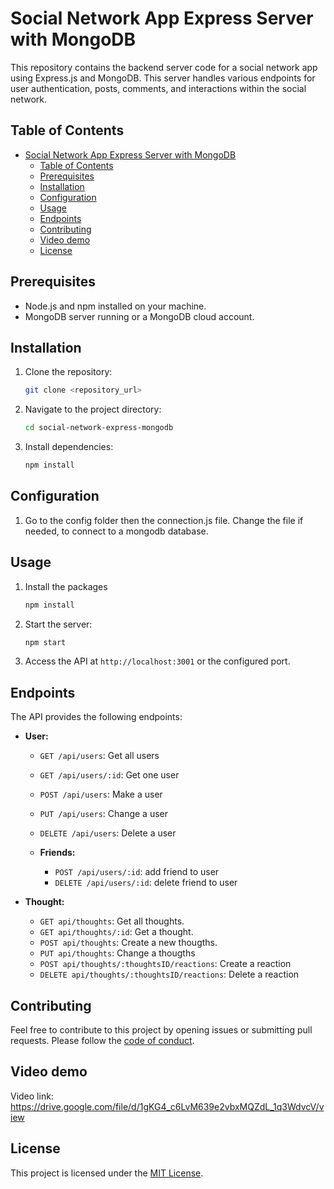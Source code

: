 # Social Network App Express Server with MongoDB

This repository contains the backend server code for a social network app using Express.js and MongoDB. This server handles various endpoints for user authentication, posts, comments, and interactions within the social network.

## Table of Contents

- [Social Network App Express Server with MongoDB](#social-network-app-express-server-with-mongodb)
  - [Table of Contents](#table-of-contents)
  - [Prerequisites](#prerequisites)
  - [Installation](#installation)
  - [Configuration](#configuration)
  - [Usage](#usage)
  - [Endpoints](#endpoints)
  - [Contributing](#contributing)
  - [Video demo](#video-demo)
  - [License](#license)

## Prerequisites

- Node.js and npm installed on your machine.
- MongoDB server running or a MongoDB cloud account.

## Installation

1. Clone the repository:

   ```bash
   git clone <repository_url>
   ```

2. Navigate to the project directory:

   ```bash
   cd social-network-express-mongodb
   ```

3. Install dependencies:

   ```bash
   npm install
   ```

## Configuration

1. Go to the config folder then the connection.js file. Change the file if needed, to connect to a mongodb database. 

## Usage

1. Install the packages

   ```bash
   npm install
   ```

2. Start the server:

   ```bash
   npm start
   ```


3. Access the API at `http://localhost:3001` or the configured port.

## Endpoints

The API provides the following endpoints:

- **User:**
  - `GET /api/users`: Get all users
  - `GET /api/users/:id`: Get one user
  - `POST /api/users`: Make a user
  - `PUT /api/users`: Change a user
  - `DELETE /api/users`: Delete a user

  - **Friends:**
    - `POST /api/users/:id`: add friend to user
    - `DELETE /api/users/:id`: delete friend to user

- **Thought:**
  - `GET api/thoughts`: Get all thoughts.
  - `GET api/thoughts/:id`: Get a thought.
  - `POST api/thoughts`: Create a new thougths.
  - `PUT api/thoughts`: Change a thougths
  - `POST api/thoughts/:thoughtsID/reactions`: Create a reaction
  - `DELETE api/thoughts/:thoughtsID/reactions`: Delete a reaction

## Contributing

Feel free to contribute to this project by opening issues or submitting pull requests. Please follow the [code of conduct](CODE_OF_CONDUCT.md).

## Video demo

Video link: https://drive.google.com/file/d/1gKG4_c6LvM639e2vbxMQZdL_1q3WdvcV/view

## License

This project is licensed under the [MIT License](LICENSE).